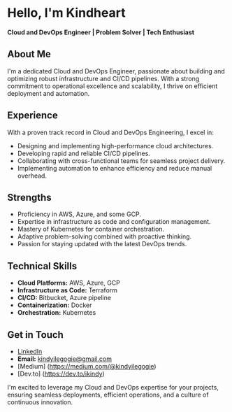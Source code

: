 
# Hello, I'm Kindheart

**Cloud and DevOps Engineer | Problem Solver | Tech Enthusiast**

## About Me

I'm a dedicated Cloud and DevOps Engineer, passionate about building and optimizing robust infrastructure and CI/CD pipelines. With a strong commitment to operational excellence and scalability, I thrive on efficient deployment and automation.

## Experience

With a proven track record in Cloud and DevOps Engineering, I excel in:

- Designing and implementing high-performance cloud architectures.
- Developing rapid and reliable CI/CD pipelines.
- Collaborating with cross-functional teams for seamless project delivery.
- Implementing automation to enhance efficiency and reduce manual overhead.

## Strengths

- Proficiency in AWS, Azure, and some GCP.
- Expertise in infrastructure as code and configuration management.
- Mastery of Kubernetes for container orchestration.
- Adaptive problem-solving combined with proactive thinking.
- Passion for staying updated with the latest DevOps trends.

## Technical Skills

- **Cloud Platforms:** AWS, Azure, GCP
- **Infrastructure as Code:** Terraform
- **CI/CD:** Bitbucket, Azure pipeline
- **Containerization:** Docker
- **Orchestration:** Kubernetes

## Get in Touch

- [LinkedIn](https://www.linkedin.com/in/kindheart-ilegogie-9b138112a/)
- **Email:** kindyilegogie@gmail.com
- [Medium] (https://medium.com/@kindyilegogie)
- [Dev.to] (https://dev.to/ikindy)
  

I'm excited to leverage my Cloud and DevOps expertise for your projects, ensuring seamless deployments, efficient operations, and a culture of continuous innovation.
